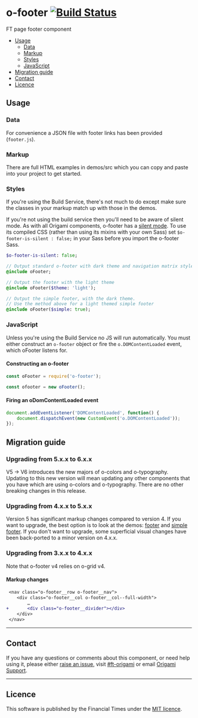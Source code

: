 # o-footer [![Build Status](https://circleci.com/gh/Financial-Times/o-footer.png?style=shield&circle-token=e3626fa5fcb3e2f16bbf587ee697d441b93a6aa2)](https://circleci.com/gh/Financial-Times/o-footer)

FT page footer component

- [Usage](#usage)
	- [Data](#data)
	- [Markup](#markup)
	- [Styles](#sass)
	- [JavaScript](#javascript)
- [Migration guide](#migration-guide)
- [Contact](#contact)
- [Licence](#licence)


## Usage
### Data

For convenience a JSON file with footer links has been provided (`footer.js`).

### Markup

There are full HTML examples in demos/src which you can copy and paste into your project to get started.

### Styles

If you're using the Build Service, there's not much to do except make sure the classes in your markup match up with those in the demos.

If you're not using the build service then you'll need to be aware of silent mode. As with all Origami components, o-footer has a [silent mode](http://origami.ft.com/docs/syntax/scss/#silent-styles). To use its compiled CSS (rather than using its mixins with your own Sass) set `$o-footer-is-silent : false;` in your Sass before you import the o-footer Sass.

```sass
$o-footer-is-silent: false;

// Output standard o-footer with dark theme and navigation matrix styles
@include oFooter;

// Output the footer with the light theme
@include oFooter($theme: 'light');

// Output the simple footer, with the dark theme.
// Use the method above for a light themed simple footer
@include oFooter($simple: true);
```

### JavaScript

Unless you're using the Build Service no JS will run automatically.
You must either construct an `o-footer` object or fire the `o.DOMContentLoaded` event, which oFooter listens for.

#### Constructing an o-footer

```js
const oFooter = require('o-footer');

const ofooter = new oFooter();
```

#### Firing an oDomContentLoaded event

```js
document.addEventListener('DOMContentLoaded', function() {
	document.dispatchEvent(new CustomEvent('o.DOMContentLoaded'));
});
```

## Migration guide

### Upgrading from 5.x.x to 6.x.x

V5 -> V6 introduces the new majors of o-colors and o-typography. Updating to this new version will mean updating any other components that you have which are using o-colors and o-typography. There are no other breaking changes in this release.

### Upgrading from 4.x.x to 5.x.x
Version 5 has significant markup changes compared to version 4. If you want to upgrade, the best option is to look at the demos: [footer](https://github.com/Financial-Times/o-footer/blob/master/demos/src/footer.mustache) and [simple footer](https://github.com/Financial-Times/o-footer/blob/master/demos/src/simple-footer.mustache).
If you don't want to upgrade, some superficial visual changes have been back-ported to a minor version on 4.x.x.


### Upgrading from 3.x.x to 4.x.x


Note that o-footer v4 relies on o-grid v4.

#### Markup changes

```diff
 <nav class="o-footer__row o-footer__nav">
 	<div class="o-footer__col o-footer__col--full-width">
 		…
+ 		<div class="o-footer__divider"></div>
 	</div>
 </nav>
```

---

## Contact

If you have any questions or comments about this component, or need help using it, please either [raise an issue](https://github.com/Financial-Times/o-footer/issues), visit [#ft-origami](https://financialtimes.slack.com/messages/ft-origami/) or email [Origami Support](mailto:origami-support@ft.com).

---

## Licence

This software is published by the Financial Times under the [MIT licence](http://opensource.org/licenses/MIT).
